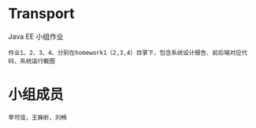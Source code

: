 # Transport
Java EE 小组作业
```
作业1、2、3、4、分别在homework1（2,3,4）目录下，包含系统设计报告、前后端对应代码、系统运行截图
```
# 小组成员
```
李可佳，王姝昕，刘畅
```
